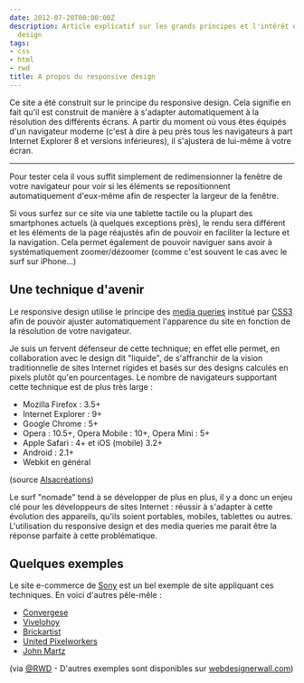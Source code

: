 ```yaml
---
date: 2012-07-20T00:00:00Z
description: Article explicatif sur les grands principes et l'intérêt du responsive
  design
tags:
- css
- html
- rwd
title: A propos du responsive design
---
```


Ce site a été construit sur le principe du responsive design. Cela signifie en fait qu'il est construit de manière à s'adapter automatiquement à la résolution des différents écrans. A partir du moment où vous êtes équipés d'un navigateur moderne (c'est à dire à peu près tous les navigateurs à part Internet Explorer 8 et versions inférieures), il s'ajustera de lui-même à votre écran.

---

Pour tester cela il vous suffit simplement de redimensionner la fenêtre de votre navigateur pour voir si les éléments se repositionnent automatiquement d'eux-même afin de respecter la largeur de la fenêtre.

Si vous surfez sur ce site via une tablette tactile ou la plupart des smartphones actuels (à quelques exceptions près), le rendu sera différent et les éléments de la page réajustés afin de pouvoir en faciliter la lecture et la navigation. Cela permet également de pouvoir naviguer sans avoir à systématiquement zoomer/dézoomer (comme c'est souvent le cas avec le surf sur iPhone...)

## Une technique d'avenir

Le responsive design utilise le principe des [media queries](http://www.alsacreations.com/article/lire/930-css3-media-queries.html) institué par [CSS3](http://fr.wikipedia.org/wiki/Feuilles_de_style_en_cascade) afin de pouvoir ajuster automatiquement l'apparence du site en fonction de la résolution de votre navigateur.

Je suis un fervent défenseur de cette technique; en effet elle permet, en collaboration avec le design dit "liquide", de s'affranchir de la vision traditionnelle de sites Internet rigides et basés sur des designs calculés en pixels plutôt qu'en pourcentages. Le nombre de navigateurs supportant cette technique est de plus très large&nbsp;:

* Mozilla Firefox&nbsp;: 3.5+
* Internet Explorer&nbsp;: 9+
* Google Chrome&nbsp;: 5+
* Opera&nbsp;: 10.5+, Opera Mobile&nbsp;: 10+, Opera Mini&nbsp;: 5+
* Apple Safari&nbsp;: 4+ et iOS (mobile) 3.2+
* Android&nbsp;: 2.1+
* Webkit en général

(source [Alsacréations](http://www.alsacreations.com/article/lire/930-css3-media-queries.html))

Le surf "nomade" tend à se développer de plus en plus, il y a donc un enjeu clé pour les développeurs de sites Internet&nbsp;: réussir à s'adapter à cette évolution des appareils, qu'ils soient portables, mobiles, tablettes ou autres. L'utilisation du responsive design et des media queries me parait être la réponse parfaite à cette problématique.

## Quelques exemples

Le site e-commerce de [Sony](http://www.sony.com/index.php) est un bel exemple de site appliquant ces techniques. En voici d'autres pêle-mêle&nbsp;:


* [Convergese](http://convergese.com/)
* [Vivelohoy](http://www.vivelohoy.com/)
* [Brickartist](http://brickartist.com/)
* [United Pixelworkers](http://www.unitedpixelworkers.com/)
* [John Martz](http://johnmartz.com/)

(via [@RWD](https://twitter.com/RWD) - D'autres exemples sont disponibles sur [webdesignerwall.com](http://webdesignerwall.com/trends/inspiration-fluid-responsive-design))
